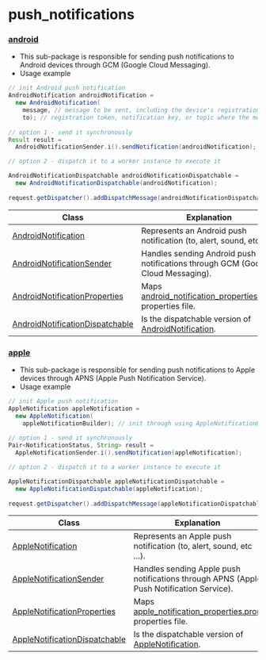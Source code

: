 # push_notifications

### [android](https://github.com/vangav/vos_backend/tree/master/src/com/vangav/backend/push_notifications/android)

+ This sub-package is responsible for sending push notifications to Android devices through GCM (Google Cloud Messaging).
+ Usage example
```java
// init Android push notification
AndroidNotification androidNotification =
  new AndroidNotification(
    message, // message to be sent, including the device's registration id
    to); // registration token, notification key, or topic where the message will be sent
    
// option 1 - send it synchronously
Result result =
  AndroidNotificationSender.i().sendNotification(androidNotification);

// option 2 - dispatch it to a worker instance to execute it

AndroidNotificationDispatchable androidNotificationDispatchable =
  new AndroidNotificationDispatchable(androidNotification);
  
request.getDispatcher().addDispatchMessage(androidNotificationDispatchable);
```

| Class | Explanation |
| ----- | ----------- |
| [AndroidNotification](https://github.com/vangav/vos_backend/blob/master/src/com/vangav/backend/push_notifications/android/AndroidNotification.java) | Represents an Android push notification (to, alert, sound, etc ...). |
| [AndroidNotificationSender](https://github.com/vangav/vos_backend/blob/master/src/com/vangav/backend/push_notifications/android/AndroidNotificationSender.java) | Handles sending Android push notifications through GCM (Google Cloud Messaging). |
| [AndroidNotificationProperties](https://github.com/vangav/vos_backend/blob/master/src/com/vangav/backend/push_notifications/android/AndroidNotificationProperties.java) | Maps [android_notification_properties.prop](https://github.com/vangav/vos_backend/blob/master/prop/android_notification_properties.prop) properties file. |
| [AndroidNotificationDispatchable](https://github.com/vangav/vos_backend/blob/master/src/com/vangav/backend/push_notifications/android/dispatch_message/AndroidNotificationDispatchable.java) | Is the dispatchable version of [AndroidNotification](https://github.com/vangav/vos_backend/blob/master/src/com/vangav/backend/push_notifications/android/AndroidNotification.java). |

### [apple](https://github.com/vangav/vos_backend/tree/master/src/com/vangav/backend/push_notifications/apple)

+ This sub-package is responsible for sending push notifications to Apple devices through APNS (Apple Push Notification Service).
+ Usage example
```java
// init Apple push notification
AppleNotification appleNotification =
  new AppleNotification(
    appleNotificationBuilder); // init through using AppleNotificationBuilder
    
// option 1 - send it synchronously
Pair<NotificationStatus, String> result =
  AppleNotificationSender.i().sendNotification(appleNotification);

// option 2 - dispatch it to a worker instance to execute it

AppleNotificationDispatchable appleNotificationDispatchable =
  new AppleNotificationDispatchable(appleNotification);
  
request.getDispatcher().addDispatchMessage(appleNotificationDispatchable);
```

| Class | Explanation |
| ----- | ----------- |
| [AppleNotification](https://github.com/vangav/vos_backend/blob/master/src/com/vangav/backend/push_notifications/apple/AppleNotification.java) | Represents an Apple push notification (to, alert, sound, etc ...). |
| [AppleNotificationSender](https://github.com/vangav/vos_backend/blob/master/src/com/vangav/backend/push_notifications/apple/AppleNotificationSender.java) | Handles sending Apple push notifications through APNS (Apple Push Notification Service). |
| [AppleNotificationProperties](https://github.com/vangav/vos_backend/blob/master/src/com/vangav/backend/push_notifications/apple/AppleNotificationProperties.java) | Maps [apple_notification_properties.prop](https://github.com/vangav/vos_backend/blob/master/prop/apple_notification_properties.prop) properties file. |
| [AppleNotificationDispatchable](https://github.com/vangav/vos_backend/blob/master/src/com/vangav/backend/push_notifications/apple/dispatch_message/AppleNotificationDispatchable.java) | Is the dispatchable version of [AppleNotification](https://github.com/vangav/vos_backend/blob/master/src/com/vangav/backend/push_notifications/apple/AppleNotification.java). |

